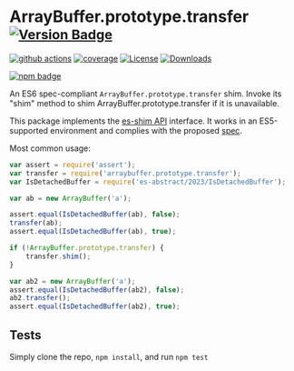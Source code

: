 # ArrayBuffer.prototype.transfer <sup>[![Version Badge][npm-version-svg]][package-url]</sup>

[![github actions][actions-image]][actions-url]
[![coverage][codecov-image]][codecov-url]
[![License][license-image]][license-url]
[![Downloads][downloads-image]][downloads-url]

[![npm badge][npm-badge-png]][package-url]

An ES6 spec-compliant `ArrayBuffer.prototype.transfer` shim. Invoke its "shim" method to shim ArrayBuffer.prototype.transfer if it is unavailable.

This package implements the [es-shim API](https://github.com/es-shims/api) interface. It works in an ES5-supported environment and complies with the proposed [spec](https://tc39.es/proposal-arraybuffer-transfer/#sec-get-arraybuffer.prototype.transfer).

Most common usage:
```js
var assert = require('assert');
var transfer = require('arraybuffer.prototype.transfer');
var IsDetachedBuffer = require('es-abstract/2023/IsDetachedBuffer');

var ab = new ArrayBuffer('a');

assert.equal(IsDetachedBuffer(ab), false);
transfer(ab);
assert.equal(IsDetachedBuffer(ab), true);

if (!ArrayBuffer.prototype.transfer) {
	transfer.shim();
}

var ab2 = new ArrayBuffer('a');
assert.equal(IsDetachedBuffer(ab2), false);
ab2.transfer();
assert.equal(IsDetachedBuffer(ab2), true);
```

## Tests
Simply clone the repo, `npm install`, and run `npm test`

[package-url]: https://npmjs.org/package/arraybuffer.prototype.transfer
[npm-version-svg]: https://versionbadg.es/es-shims/ArrayBuffer.prototype.transfer.svg
[deps-svg]: https://david-dm.org/es-shims/ArrayBuffer.prototype.transfer.svg
[deps-url]: https://david-dm.org/es-shims/ArrayBuffer.prototype.transfer
[dev-deps-svg]: https://david-dm.org/es-shims/ArrayBuffer.prototype.transfer/dev-status.svg
[dev-deps-url]: https://david-dm.org/es-shims/ArrayBuffer.prototype.transfer#info=devDependencies
[npm-badge-png]: https://nodei.co/npm/arraybuffer.prototype.transfer.png?downloads=true&stars=true
[license-image]: https://img.shields.io/npm/l/arraybuffer.prototype.transfer.svg
[license-url]: LICENSE
[downloads-image]: https://img.shields.io/npm/dm/arraybuffer.prototype.transfer.svg
[downloads-url]: https://npm-stat.com/charts.html?package=arraybuffer.prototype.transfer
[codecov-image]: https://codecov.io/gh/es-shims/ArrayBuffer.prototype.transfer/branch/main/graphs/badge.svg
[codecov-url]: https://app.codecov.io/gh/es-shims/ArrayBuffer.prototype.transfer/
[actions-image]: https://img.shields.io/endpoint?url=https://github-actions-badge-u3jn4tfpocch.runkit.sh/es-shims/ArrayBuffer.prototype.transfer
[actions-url]: https://github.com/es-shims/ArrayBuffer.prototype.transfer/actions
